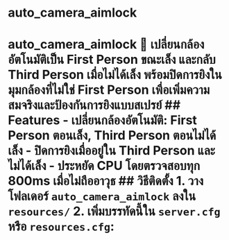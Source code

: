 # auto_camera_aimlock

# auto_camera_aimlock  🔫 เปลี่ยนกล้องอัตโนมัติเป็น First Person ขณะเล็ง และกลับ Third Person เมื่อไม่ได้เล็ง พร้อมปิดการยิงในมุมกล้องที่ไม่ใช่ First Person เพื่อเพิ่มความสมจริงและป้องกันการยิงแบบสเปรย์  ## Features - เปลี่ยนกล้องอัตโนมัติ: First Person ตอนเล็ง, Third Person ตอนไม่ได้เล็ง - ปิดการยิงเมื่ออยู่ใน Third Person และไม่ได้เล็ง - ประหยัด CPU โดยตรวจสอบทุก 800ms เมื่อไม่ถืออาวุธ  ## วิธีติดตั้ง 1. วางโฟลเดอร์ `auto_camera_aimlock` ลงใน `resources/` 2. เพิ่มบรรทัดนี้ใน `server.cfg` หรือ `resources.cfg`:
